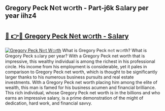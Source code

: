 ## Gregory Peck N𝚎t w𝚘rth - Part-j6k S𝚊lary per year iihz4

# <h2><a href="http://gc38y15.nevu.top/?p=Gregory+Peck">🔗 👉🔴 Gregory Peck N𝚎t w𝚘rth - S𝚊lary</a></h2>

[![Gregory Peck N𝚎t W𝚘rth](https://i.imgur.com/Oavwk0R.jpeg)](http://gc38y15.nevu.top/?p=Gregory+Peck)
What is Gregory Peck n𝚎t w𝚘rth? What is Gregory Peck s𝚊lary per year?
With a Gregory Peck net worth that is impressive, this wealthy individual is among the richest in his professional circle. His income from his employment is considerable, yet it pales in comparison to Gregory Peck net worth, which is thought to be significantly larger thanks to his numerous business pursuits and real estate investments. With a Gregory Peck net worth placing him among the elite of wealth, this man is famed for his business acumen and financial brilliance. This rich individual, whose Gregory Peck net worth is in the billions and who earns an impressive salary, is a prime demonstration of the might of dedication, hard work, and financial savvy.
